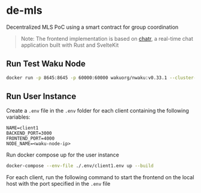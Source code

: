 # de-mls

Decentralized MLS PoC using a smart contract for group coordination

> Note: The frontend implementation is based on [chatr](https://github.com/0xLaurens/chatr), a real-time chat application built with Rust and SvelteKit

## Run Test Waku Node

```bash
docker run -p 8645:8645 -p 60000:60000 wakuorg/nwaku:v0.33.1 --cluster-id=15 --rest --relay --rln-relay=false --pubsub-topic=/waku/2/rs/15/0
```

## Run User Instance

Create a `.env` file in the `.env` folder for each client containing the following variables:

```text
NAME=client1
BACKEND_PORT=3000
FRONTEND_PORT=4000
NODE_NAME=<waku-node-ip>
```

Run docker compose up for the user instance

```bash
docker-compose --env-file ./.env/client1.env up --build
```

For each client, run the following command to start the frontend on the local host with the port specified in the `.env` file
